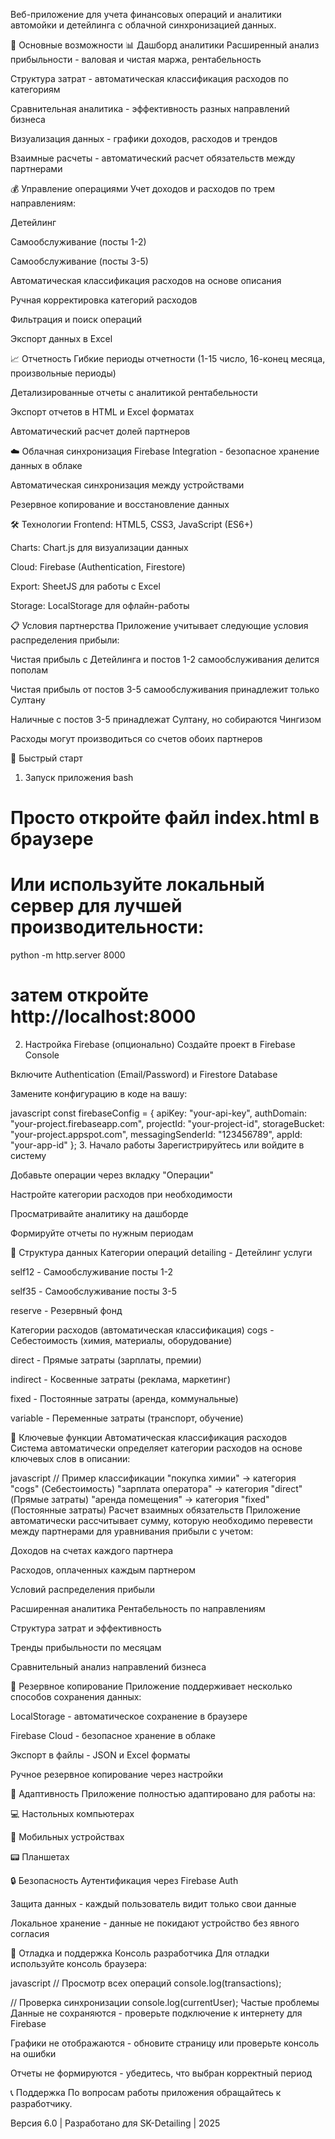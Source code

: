 Веб-приложение для учета финансовых операций и аналитики автомойки и детейлинга с облачной синхронизацией данных.

🚀 Основные возможности
📊 Дашборд аналитики
Расширенный анализ прибыльности - валовая и чистая маржа, рентабельность

Структура затрат - автоматическая классификация расходов по категориям

Сравнительная аналитика - эффективность разных направлений бизнеса

Визуализация данных - графики доходов, расходов и трендов

Взаимные расчеты - автоматический расчет обязательств между партнерами

💰 Управление операциями
Учет доходов и расходов по трем направлениям:

Детейлинг

Самообслуживание (посты 1-2)

Самообслуживание (посты 3-5)

Автоматическая классификация расходов на основе описания

Ручная корректировка категорий расходов

Фильтрация и поиск операций

Экспорт данных в Excel

📈 Отчетность
Гибкие периоды отчетности (1-15 число, 16-конец месяца, произвольные периоды)

Детализированные отчеты с аналитикой рентабельности

Экспорт отчетов в HTML и Excel форматах

Автоматический расчет долей партнеров

☁️ Облачная синхронизация
Firebase Integration - безопасное хранение данных в облаке

Автоматическая синхронизация между устройствами

Резервное копирование и восстановление данных

🛠 Технологии
Frontend: HTML5, CSS3, JavaScript (ES6+)

Charts: Chart.js для визуализации данных

Cloud: Firebase (Authentication, Firestore)

Export: SheetJS для работы с Excel

Storage: LocalStorage для офлайн-работы

📋 Условия партнерства
Приложение учитывает следующие условия распределения прибыли:

Чистая прибыль с Детейлинга и постов 1-2 самообслуживания делится пополам

Чистая прибыль от постов 3-5 самообслуживания принадлежит только Султану

Наличные с постов 3-5 принадлежат Султану, но собираются Чингизом

Расходы могут производиться со счетов обоих партнеров

🚀 Быстрый старт
1. Запуск приложения
bash
# Просто откройте файл index.html в браузере
# Или используйте локальный сервер для лучшей производительности:
python -m http.server 8000
# затем откройте http://localhost:8000
2. Настройка Firebase (опционально)
Создайте проект в Firebase Console

Включите Authentication (Email/Password) и Firestore Database

Замените конфигурацию в коде на вашу:

javascript
const firebaseConfig = {
    apiKey: "your-api-key",
    authDomain: "your-project.firebaseapp.com",
    projectId: "your-project-id",
    storageBucket: "your-project.appspot.com",
    messagingSenderId: "123456789",
    appId: "your-app-id"
};
3. Начало работы
Зарегистрируйтесь или войдите в систему

Добавьте операции через вкладку "Операции"

Настройте категории расходов при необходимости

Просматривайте аналитику на дашборде

Формируйте отчеты по нужным периодам

📁 Структура данных
Категории операций
detailing - Детейлинг услуги

self12 - Самообслуживание посты 1-2

self35 - Самообслуживание посты 3-5

reserve - Резервный фонд

Категории расходов (автоматическая классификация)
cogs - Себестоимость (химия, материалы, оборудование)

direct - Прямые затраты (зарплаты, премии)

indirect - Косвенные затраты (реклама, маркетинг)

fixed - Постоянные затраты (аренда, коммунальные)

variable - Переменные затраты (транспорт, обучение)

🔧 Ключевые функции
Автоматическая классификация расходов
Система автоматически определяет категории расходов на основе ключевых слов в описании:

javascript
// Пример классификации
"покупка химии" → категория "cogs" (Себестоимость)
"зарплата оператора" → категория "direct" (Прямые затраты)
"аренда помещения" → категория "fixed" (Постоянные затраты)
Расчет взаимных обязательств
Приложение автоматически рассчитывает сумму, которую необходимо перевести между партнерами для уравнивания прибыли с учетом:

Доходов на счетах каждого партнера

Расходов, оплаченных каждым партнером

Условий распределения прибыли

Расширенная аналитика
Рентабельность по направлениям

Структура затрат и эффективность

Тренды прибыльности по месяцам

Сравнительный анализ направлений бизнеса

💾 Резервное копирование
Приложение поддерживает несколько способов сохранения данных:

LocalStorage - автоматическое сохранение в браузере

Firebase Cloud - безопасное хранение в облаке

Экспорт в файлы - JSON и Excel форматы

Ручное резервное копирование через настройки

📱 Адаптивность
Приложение полностью адаптировано для работы на:

💻 Настольных компьютерах

📱 Мобильных устройствах

📟 Планшетах

🔒 Безопасность
Аутентификация через Firebase Auth

Защита данных - каждый пользователь видит только свои данные

Локальное хранение - данные не покидают устройство без явного согласия

🐛 Отладка и поддержка
Консоль разработчика
Для отладки используйте консоль браузера:

javascript
// Просмотр всех операций
console.log(transactions);

// Проверка синхронизации
console.log(currentUser);
Частые проблемы
Данные не сохраняются - проверьте подключение к интернету для Firebase

Графики не отображаются - обновите страницу или проверьте консоль на ошибки

Отчеты не формируются - убедитесь, что выбран корректный период

📞 Поддержка
По вопросам работы приложения обращайтесь к разработчику.

Версия 6.0 | Разработано для SK-Detailing | 2025